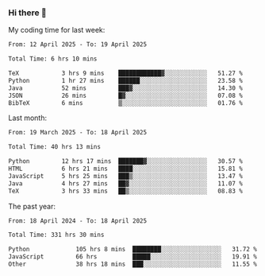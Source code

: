 ### Hi there 👋

My coding time for last week:

<!--START_SECTION:week-->

```txt
From: 12 April 2025 - To: 19 April 2025

Total Time: 6 hrs 10 mins

TeX            3 hrs 9 mins    ████████████▓░░░░░░░░░░░░   51.27 %
Python         1 hr 27 mins    ██████░░░░░░░░░░░░░░░░░░░   23.58 %
Java           52 mins         ███▓░░░░░░░░░░░░░░░░░░░░░   14.30 %
JSON           26 mins         █▓░░░░░░░░░░░░░░░░░░░░░░░   07.08 %
BibTeX         6 mins          ▒░░░░░░░░░░░░░░░░░░░░░░░░   01.76 %
```

<!--END_SECTION:week-->

Last month:

<!--START_SECTION:month-->

```txt
From: 19 March 2025 - To: 18 April 2025

Total Time: 40 hrs 13 mins

Python         12 hrs 17 mins  ███████▓░░░░░░░░░░░░░░░░░   30.57 %
HTML           6 hrs 21 mins   ████░░░░░░░░░░░░░░░░░░░░░   15.81 %
JavaScript     5 hrs 25 mins   ███▒░░░░░░░░░░░░░░░░░░░░░   13.47 %
Java           4 hrs 27 mins   ██▓░░░░░░░░░░░░░░░░░░░░░░   11.07 %
TeX            3 hrs 33 mins   ██▒░░░░░░░░░░░░░░░░░░░░░░   08.83 %
```

<!--END_SECTION:month-->

The past year:

<!--START_SECTION:year-->

```txt
From: 18 April 2024 - To: 18 April 2025

Total Time: 331 hrs 30 mins

Python             105 hrs 8 mins  ████████░░░░░░░░░░░░░░░░░   31.72 %
JavaScript         66 hrs          █████░░░░░░░░░░░░░░░░░░░░   19.91 %
Other              38 hrs 18 mins  ███░░░░░░░░░░░░░░░░░░░░░░   11.55 %
```

<!--END_SECTION:year-->
